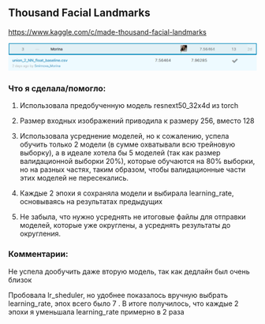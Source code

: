 ## Thousand Facial Landmarks

https://www.kaggle.com/c/made-thousand-facial-landmarks

![](screenshot_result1.PNG)
![](screenshot_result2.PNG)

### Что я сделала/помогло:

1) Использовала предобученную модель resnext50_32x4d из torch

2) Размер входных изображений приводила к размеру 256, вместо 128

3) Использовала усреднение моделей, но к сожалению, успела обучить только 2 модели (в сумме охватывали всю трейновую выборку), а в идеале хотела бы 5 моделей (так как размер валидационной выборки 20%), которые обучаются на 80% выборки, но на разных частях, таким образом, чтобы валидационные части этих моделей не пересекались.

4) Каждые 2 эпохи я сохраняла модели и выбирала learning_rate, основываясь на результатах предыдущих

5) Не забыла, что нужно усреднять не итоговые файлы для отправки моделей, которые уже округлены, а усреднять результаты до округления.

### Комментарии:

Не успела дообучить даже вторую модель, так как дедлайн был очень близок

Пробовала lr_sheduler, но удобнее показалось вручную выбрать learning_rate, эпох всего было 7 . В итоге получилось, что каждые 2 эпохи я уменьшала learning_rate примерно в 2 раза
